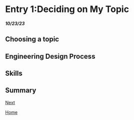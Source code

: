 # Entry 1:Deciding on My Topic
##### 10/23/23
## Choosing a topic




## Engineering Design Process


## Skills











## Summary
[Next](entry02.md)

[Home](../README.md)
